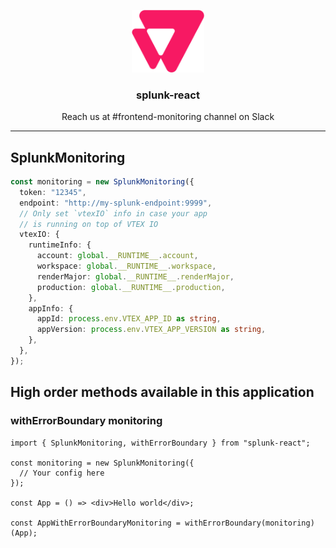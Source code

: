 <p align="center">
  <img alt="VTEX Admin" src="./assets/vtex_logo.svg" height="100" />
  <h3 align="center">splunk-react</h3>
  <p align="center">Reach us at #frontend-monitoring channel on Slack</p>
</p>

---

## SplunkMonitoring

```ts
const monitoring = new SplunkMonitoring({
  token: "12345",
  endpoint: "http://my-splunk-endpoint:9999",
  // Only set `vtexIO` info in case your app
  // is running on top of VTEX IO
  vtexIO: {
    runtimeInfo: {
      account: global.__RUNTIME__.account,
      workspace: global.__RUNTIME__.workspace,
      renderMajor: global.__RUNTIME__.renderMajor,
      production: global.__RUNTIME__.production,
    },
    appInfo: {
      appId: process.env.VTEX_APP_ID as string,
      appVersion: process.env.VTEX_APP_VERSION as string,
    },
  },
});
```

## High order methods available in this application

### withErrorBoundary monitoring

```tsx
import { SplunkMonitoring, withErrorBoundary } from "splunk-react";

const monitoring = new SplunkMonitoring({
  // Your config here
});

const App = () => <div>Hello world</div>;

const AppWithErrorBoundaryMonitoring = withErrorBoundary(monitoring)(App);
```

